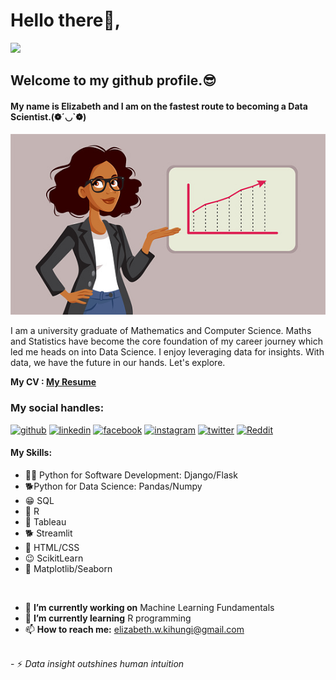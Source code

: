 # Hello there👋,
![](https://komarev.com/ghpvc/?username=Magguire)

## Welcome to my github profile.😎

####  My name is Elizabeth and I am on the fastest route to becoming a Data Scientist.(❁´◡`❁)


![I am on the fastest route to becoming a certified Data Scientist.](https://github.com/Magguire/Magguire/blob/main/woman3.jpg)

I am a university graduate of Mathematics and Computer Science. Maths and Statistics have become the core foundation of my career journey which led me heads on into Data Science. I enjoy leveraging data for insights. With data, we have the future in our hands. Let's explore.

<b>My CV : </b><a href="https://github.com/Magguire/Magguire/blob/main/my%20resume.pdf"><b>My Resume</b></a>

### My social handles:
[<img src='https://cdn.jsdelivr.net/npm/simple-icons@3.0.1/icons/github.svg' alt='github' height='40'>](https://github.com/Magguire)   [<img src='https://cdn.jsdelivr.net/npm/simple-icons@3.0.1/icons/linkedin.svg' alt='linkedin' height='40'>](https://www.linkedin.com/in/elizabeth-kihungi-dataeverywhere?lipi=urn%3Ali%3Apage%3Ad_flagship3_profile_view_base_contact_details%3B%2FLPZvUv9QSahMT%2Bneu5HEA%3D%3D)  [<img src='https://cdn.jsdelivr.net/npm/simple-icons@3.0.1/icons/facebook.svg' alt='facebook' height='40'>](https://web.facebook.com/profile.php?id=100082159656214)  [<img src='https://cdn.jsdelivr.net/npm/simple-icons@3.0.1/icons/instagram.svg' alt='instagram' height='40'>](https://www.instagram.com/lizkihungi/)  [<img src='https://cdn.jsdelivr.net/npm/simple-icons@3.0.1/icons/twitter.svg' alt='twitter' height='40'>](https://twitter.com/LKihungi)  [<img src='https://cdn.jsdelivr.net/npm/simple-icons@3.0.1/icons/reddit.svg' alt='Reddit' height='40'>](https://www.reddit.com/user/Liz360)


#### My Skills: 
* 🐕‍🦺 Python for Software Development: Django/Flask
* 🐕Python for Data Science: Pandas/Numpy                          
* 😁 SQL
* 🤗 R
* 🐴 Tableau
* 🐕 Streamlit
* 🐇 HTML/CSS
* 😉 ScikitLearn
* 🤩 Matplotlib/Seaborn

<br>

- 🔭 <b>I’m currently working on</b> Machine Learning Fundamentals  
- 🌱 <b>I’m currently learning</b> R programming 
- 📫 <b>How to reach me:</b> elizabeth.w.kihungi@gmail.com 

<br>
- ⚡ <i>Data insight outshines human intuition</i> 


       

